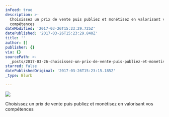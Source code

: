 ```yaml
---
inFeed: true
description: >-
  Choisissez un prix de vente puis publiez et monétisez en valorisant vos
  compétences
dateModified: '2017-03-26T15:23:29.725Z'
datePublished: '2017-03-26T15:23:29.840Z'
title: ''
author: []
publisher: {}
via: {}
sourcePath: >-
  _posts/2017-03-26-choisissez-un-prix-de-vente-puis-publiez-et-monetisez-en-val.md
starred: false
datePublishedOriginal: '2017-03-26T15:23:15.185Z'
_type: Blurb

---
```

![](https://the-grid-user-content.s3-us-west-2.amazonaws.com/9b0268c4-017c-48cf-af51-6875906a0260.png)

Choisissez un prix de vente puis publiez et monétisez en valorisant vos compétences